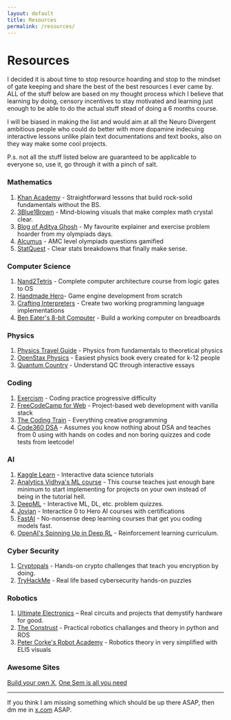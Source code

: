 ```yaml
---
layout: default
title: Resources
permalink: /resources/
---
```


# Resources

I decided it is about time to stop resource hoarding and stop to the mindset of gate keeping and share the best of the best resources I ever came by.
ALL of the stuff below are based on my thought process which I believe that learning by doing, censory incentives to stay motivated and learning just enough to be able to do the actual stuff stead of doing a 6 months course.

I will be biased in making the list and would aim at all the Neuro Divergent ambitious people who could do better with more dopamine indecuing interactive lessons unlike plain text documentations and text books, also on they way make some cool projects.

P.s. not all the stuff listed below are guaranteed to be applicable to everyone so, use it, go through it with a pinch of salt.

### Mathematics
1. [Khan Academy](https://www.khanacademy.org/) - Straightforward lessons that build rock-solid fundamentals without the BS.
2. [3Blue1Brown](https://www.3blue1brown.com/) - Mind-blowing visuals that make complex math crystal clear.
3. [Blog of Aditya Ghosh](https://ghoshadi.wordpress.com/) - My favourite explainer and exercise problem hoarder from my olympiads days.
4. [Alcumus](https://artofproblemsolving.com/alcumus) - AMC level olympiads questions gamified
5. [StatQuest](https://statquest.org/video-index/) - Clear stats breakdowns that finally make sense.
   
### Computer Science
1. [Nand2Tetris](https://www.nand2tetris.org/) - Complete computer architecture course from logic gates to OS
2. [Handmade Hero](https://mollyrocket.com/#handmade)- Game engine development from scratch
3. [Crafting Interpreters](https://craftinginterpreters.com/contents.html) - Create two working programming language implementations
4. [Ben Eater's 8-bit Computer](https://eater.net/8bit/) - Build a working computer on breadboards

### Physics
1. [Physics Travel Guide](https://physicstravelguide.com/) - Physics from fundamentals to theoretical physics
2. [OpenStax Physics](https://openstax.org/books/physics/pages/1-introduction) - Easiest physics book every created for k-12 people
3. [Quantum Country](https://quantum.country/) - Understand QC through interactive essays

### Coding
1. [Exercism](https://exercism.org/) - Coding practice progressive difficulty
2. [FreeCodeCamp for Web]([https://www.theodinproject.com/paths](https://www.freecodecamp.org/learn/2022/responsive-web-design/)) - Project-based web development with vanilla stack
3. [The Coding Train](www.youtube.com/@TheCodingTrain) - Everything creative programming
4. [Code360 DSA](https://www.naukri.com/code360/guided-paths/data-structures-algorithms-new) - Assumes you know nothing about DSA and teaches from 0 using with hands on codes and non boring quizzes and code tests from leetcode!

### AI
1. [Kaggle Learn](https://www.kaggle.com/learn/) - Interactive data science tutorials
2. [Analytics Vidhya's ML course](https://courses.analyticsvidhya.com/courses/Machine-Learning-Certification-Course-for-Beginners) - This course teaches just enough bare minimum to start implementing for projects on your own instead of being in the tutorial hell.
3. [DeepML](https://www.deep-ml.com/problems) - Interactive ML, DL, etc. problem quizzes.
4. [Jovian](https://jovian.com/) - Interactice 0 to Hero AI courses with certifications
5. [FastAI](https://course.fast.ai/) - No-nonsense deep learning courses that get you coding models fast.
6. [OpenAI's Spinning Up in Deep RL](https://spinningup.openai.com/en/latest/) -  Reinforcement learning curriculum.

### Cyber Security
1. [Cryptopals](https://cryptopals.com/) - Hands-on crypto challenges that teach you encryption by doing.
2. [TryHackMe](https://tryhackme.com/hacktivities) - Real life based cybersecurity hands-on puzzles

### Robotics
1. [Ultimate Electronics](https://ultimateelectronicsbook.com/) – Real circuits and projects that demystify hardware for good.
2. [The Construst](https://www.theconstruct.ai/) - Practical robotics challanges and theory in python and ROS
3. [Peter Corke's Robot Academy](https://robotacademy.net.au/) - Robotics theory in very simplified with ELI5 visuals

### Awesome Sites
[Build your own X](https://build-your-own-x.vercel.app/), [One Sem is all you need](https://onesemester.tech/)

---
If you think I am missing something which should be up there ASAP, then dm me in [x.com](x.com/tumaro1001) ASAP.
